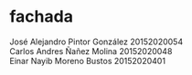 # fachada
José Alejandro Pintor González 20152020054  
Carlos Andres Ñañez Molina 20152020048  
Einar Nayib Moreno Bustos 20152020401  
